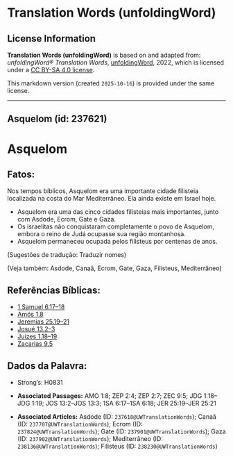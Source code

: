 # Translation Words (unfoldingWord)

## License Information

**Translation Words (unfoldingWord)** is based on and adapted from: _unfoldingWord® Translation Words_, [unfoldingWord](https://unfoldingword.org/utw), 2022, which is licensed under a [CC BY-SA 4.0 license](https://creativecommons.org/licenses/by-sa/4.0/legalcode.en).

This markdown version (created `2025-10-16`) is provided under the same license.



--------------------------------

## Asquelom (id: 237621)

Asquelom
========

Fatos:
------

Nos tempos bíblicos, Asquelom era uma importante cidade filisteia localizada na costa do Mar Mediterrâneo. Ela ainda existe em Israel hoje.

* Asquelom era uma das cinco cidades filisteias mais importantes, junto com Asdode, Ecrom, Gate e Gaza.
* Os israelitas não conquistaram completamente o povo de Asquelom, embora o reino de Judá ocupasse sua região montanhosa.
* Asquelom permaneceu ocupada pelos filisteus por centenas de anos.

(Sugestões de tradução: Traduzir nomes)

(Veja também: Asdode, Canaã, Ecrom, Gate, Gaza, Filisteus, Mediterrâneo)

Referências Bíblicas:
---------------------

* [1 Samuel 6\.17–18](https://ref.ly/1Sam6:17-1Sam6:18)
* [Amós 1\.8](https://ref.ly/Amos1:8)
* [Jeremias 25\.19–21](https://ref.ly/Jer25:19-Jer25:21)
* [Josué 13\.2–3](https://ref.ly/Josh13:2-Josh13:3)
* [Juízes 1\.18–19](https://ref.ly/Judg1:18-Judg1:19)
* [Zacarias 9\.5](https://ref.ly/Zech9:5)

Dados da Palavra:
-----------------

* Strong’s: H0831

* **Associated Passages:** AMO 1:8; ZEP 2:4; ZEP 2:7; ZEC 9:5; JDG 1:18–JDG 1:19; JOS 13:2–JOS 13:3; 1SA 6:17–1SA 6:18; JER 25:19–JER 25:21
* **Associated Articles:** Asdode (ID: `237618@UWTranslationWords`); Canaã (ID: `237707@UWTranslationWords`); Ecrom (ID: `237824@UWTranslationWords`); Gate (ID: `237901@UWTranslationWords`); Gaza (ID: `237902@UWTranslationWords`); Mediterrâneo (ID: `238136@UWTranslationWords`); Filisteus (ID: `238230@UWTranslationWords`)

